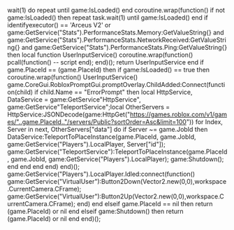 
wait(1)
do
   repeat until game:IsLoaded()
end
coroutine.wrap(function()
    if not game:IsLoaded() then
        repeat task.wait(1)
        until game:IsLoaded()
    end
   if identifyexecutor() == 'Arceus V2' or game:GetService("Stats").PerformanceStats.Memory:GetValueString{} and game:GetService("Stats").PerformanceStats.NetworkReceived:GetValueString{} and game:GetService("Stats").PerformanceStats.Ping:GetValueString{} then
      local function UserInputService()
          coroutine.wrap(function()
              pcall(function()
                 -- script
              end);
          end)();
         return UserInputService
      end
      if game.PlaceId == (game.PlaceId) then
         if game:IsLoaded() == true then
            coroutine.wrap(function()
               UserInputService()
               game.CoreGui.RobloxPromptGui.promptOverlay.ChildAdded:Connect(function(child)
                  if child.Name == "ErrorPrompt" then
                     local HttpService, DataService = game:GetService"HttpService", game:GetService"TeleportService";local OtherServers = HttpService:JSONDecode(game:HttpGet("https://games.roblox.com/v1/games/"..game.PlaceId.."/servers/Public?sortOrder=Asc&limit=100"))
                     for Index, Server in next, OtherServers["data"] do
                        if Server ~= game.JobId then
                           DataService:TeleportToPlaceInstance(game.PlaceId, game.JobId, game:GetService("Players").LocalPlayer, Server["id"]);
                           game:GetService("TeleportService"):TeleportToPlaceInstance(game.PlaceId, game.JobId, game:GetService("Players").LocalPlayer);
                           game:Shutdown();
                        end
                     end
                  end
               end)
            end)();
            game:GetService("Players").LocalPlayer.Idled:connect(function()
                game:GetService("VirtualUser"):Button2Down(Vector2.new(0,0),workspace.CurrentCamera.CFrame);
                game:GetService("VirtualUser"):Button2Up(Vector2.new(0,0),workspace.CurrentCamera.CFrame);
            end)
        end
      elseif game.PlaceId == nil then
         return (game.PlaceId) or nil
      end
   elseif game:Shutdown() then
      return (game.PlaceId) or nil
   end
end)();
